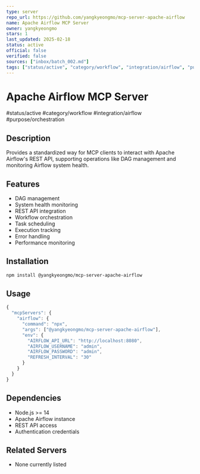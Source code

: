 ```yaml
---
type: server
repo_url: https://github.com/yangkyeongmo/mcp-server-apache-airflow
name: Apache Airflow MCP Server
owner: yangkyeongmo
stars: 1
last_updated: 2025-02-18
status: active
official: false
verified: false
sources: ["inbox/batch_002.md"]
tags: ["status/active", "category/workflow", "integration/airflow", "purpose/orchestration"]
---
```


# Apache Airflow MCP Server

#status/active #category/workflow #integration/airflow #purpose/orchestration

## Description

Provides a standardized way for MCP clients to interact with Apache Airflow's REST API, supporting operations like DAG management and monitoring Airflow system health.

## Features

- DAG management
- System health monitoring
- REST API integration
- Workflow orchestration
- Task scheduling
- Execution tracking
- Error handling
- Performance monitoring

## Installation

```bash
npm install @yangkyeongmo/mcp-server-apache-airflow
```

## Usage

```javascript
{
  "mcpServers": {
    "airflow": {
      "command": "npx",
      "args": ["@yangkyeongmo/mcp-server-apache-airflow"],
      "env": {
        "AIRFLOW_API_URL": "http://localhost:8080",
        "AIRFLOW_USERNAME": "admin",
        "AIRFLOW_PASSWORD": "admin",
        "REFRESH_INTERVAL": "30"
      }
    }
  }
}
```

## Dependencies

- Node.js >= 14
- Apache Airflow instance
- REST API access
- Authentication credentials

## Related Servers

- None currently listed